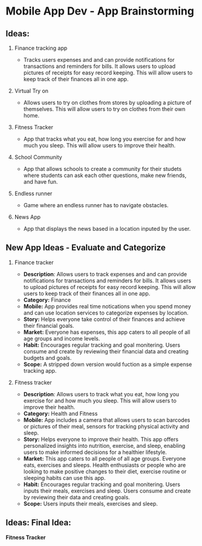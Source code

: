 Mobile App Dev - App Brainstorming
==

## Ideas:

1. Finance tracking app 
    - Tracks users expenses and and can provide notifications for transactions and reminders for bills. It allows users to upload pictures of receipts for easy record keeping. This will allow users to keep track of their finances all in one app. 

2. Virtual Try on 
    - Allows users to try on clothes from stores by uploading a picture of themselves. This will allow users to try on clothes from their own home. 

3. Fitness Tracker
    - App that tracks what you eat, how long you exercise for and how much you sleep. This will allow users to improve their health.

4.  School Community
    - App that allows schools to create a community for their studets where students can ask each other questions, make new friends, and have fun. 

5. Endless runner 
    - Game where an endless runner has to navigate obstacles.
 
6. News App
    - App that displays the news based in a location inputed by the user. 

## New App Ideas - Evaluate and Categorize

1. Finance tracker
   - **Description**: Allows users to track expenses and and can provide notifications for transactions and reminders for bills. It allows users to upload pictures of receipts for easy record keeping. This will allow users to keep track of their finances all in one app. 
   - **Category:** Finance
   - **Mobile:** App provides real time notications when you spend money and can use location services to categorize expenses by location. 
   - **Story:** Helps everyone take control of their finances and achieve their financial goals. 
   - **Market:** Everyone has expenses, this app caters to all people of all age groups and income levels.
   - **Habit:** Encourages regular tracking and goal monitering. Users consume and create by reviewing their financial data and creating budgets and goals. 
   - **Scope:** A stripped down version would fuction as  a simple expense tracking app. 


2. Fitness tracker
   - **Description**: Allows users to track what you eat, how long you exercise for and how much you sleep. This will allow users to improve their health.
   - **Category:** Health and Fitness
   - **Mobile:**  App includes a camera that allows users to scan barcodes or pictures of their meal, sensors for tracking physical activity and sleep. 
   - **Story:** Helps everyone to improve their health. This app offers personalized insights into nutrition, exercise, and sleep, enabling users to make informed decisions for a healthier lifestyle.
   - **Market:** This app caters to all people of all age groups. Everyone eats, exercises and sleeps. Health enthusiasts or people who are looking to make positive changes to their diet, exercise routine or sleeping habits can use this app.
   - **Habit:** Encourages regular tracking and goal monitering. Users inputs their meals, exercises and sleep. Users consume and create by reviewing their data and creating goals. 
   - **Scope:** Users inputs their meals, exercises and sleep. 

## Ideas: Final Idea:
**Fitness Tracker**

